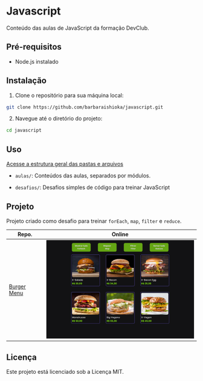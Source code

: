 # Javascript

Conteúdo das aulas de JavaScript da formação DevClub.

## Pré-requisitos

- Node.js instalado

## Instalação

1. Clone o repositório para sua máquina local:

```bash
git clone https://github.com/barbaraishioka/javascript.git
```

2. Navegue até o diretório do projeto:

```bash
cd javascript
```

## Uso

[Acesse a estrutura geral das pastas e arquivos](./directory_structure.md)

- `aulas/`: Conteúdos das aulas, separados por módulos.

- `desafios/`: Desafios simples de código para treinar JavaScript

## Projeto

Projeto criado como desafio para treinar `forEach`, `map`, `filter` e `reduce`.

<table>
  <thead>
    <tr>
      <th>Repo.</th>
      <th style="text-align: center">Online</th>
    </tr>
  </thead>

  <tbody>
    <tr>
      <td><a href="./desafios/modulo4/burger-menu/">Burger Menu</a></td>
      <td>
        <a href="https://barbaraishioka.github.io/javascript/desafios/modulo4/burger-menu/"><img width="400px" src="./desafios/modulo4/burger-menu/img/preview.png" /></a>
      </td>
    </tr>
  </tbody>
</table>

## Licença

Este projeto está licenciado sob a Licença MIT.
